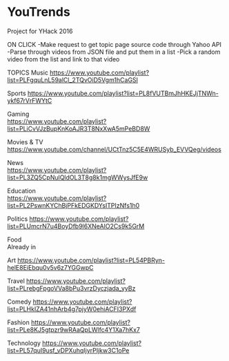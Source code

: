 # YouTrends

Project for YHack 2016

<!-- ON CLICK
-Have 8 sequential trending video requests (5 per page, total 40)
-Store each video object info in a list
-Pick a random video from the list and link to that video
 -->

ON CLICK
-Make request to get topic page source code through Yahoo API
-Parse through videos from JSON file and put them in a list
-Pick a random video from the list and link to that video

TOPICS
Music
https://www.youtube.com/playlist?list=PLFgquLnL59alCl_2TQvOiD5Vgm1hCaGSI
		
Sports
https://www.youtube.com/playlist?list=PL8fVUTBmJhHKEJjTNWn-ykf67rVrFWYtC
				
Gaming	
https://www.youtube.com/playlist?list=PLiCvVJzBupKnKoAJR3T8NxXwA5mPeBD8W
	
Movies & TV
https://www.youtube.com/channel/UCtTnz5C5E4WRUSyb_EVVQeg/videos
		
News	
https://www.youtube.com/playlist?list=PL3ZQ5CpNulQldOL3T8g8k1mgWWysJfE9w
	
Education	
https://www.youtube.com/playlist?list=PL2PswnKYChBjPFkEDGKDYsITPIzNfs1h0

Politics
https://www.youtube.com/playlist?list=PLUmcrN7u4BoyDfb9l6XNeAIO2Cs9k5GrM

Food		
Already in

Art	
https://www.youtube.com/playlist?list=PL54PBRyn-helE8EiEbqu0v5v6z7YGGwpC
	
Travel
https://www.youtube.com/playlist?list=PLrebgFpgoVVa8bPu3vrzDyczjada_yyBz

Comedy
https://www.youtube.com/playlist?list=PLHkIZA41nhArb4g7pjyW0ehiACFI3PXdf

Fashion
https://www.youtube.com/playlist?list=PLe8KJ5gtpzr9wRAaQpLWlfc4Y1Xa7hKx7

Technology
https://www.youtube.com/playlist?list=PL57quI9usf_vDPXuhqIjyrPIjkw3C1oPe